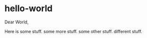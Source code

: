 # hello-world

Dear World,

Here is some stuff.
some more stuff.
some other stuff.
different stuff.
